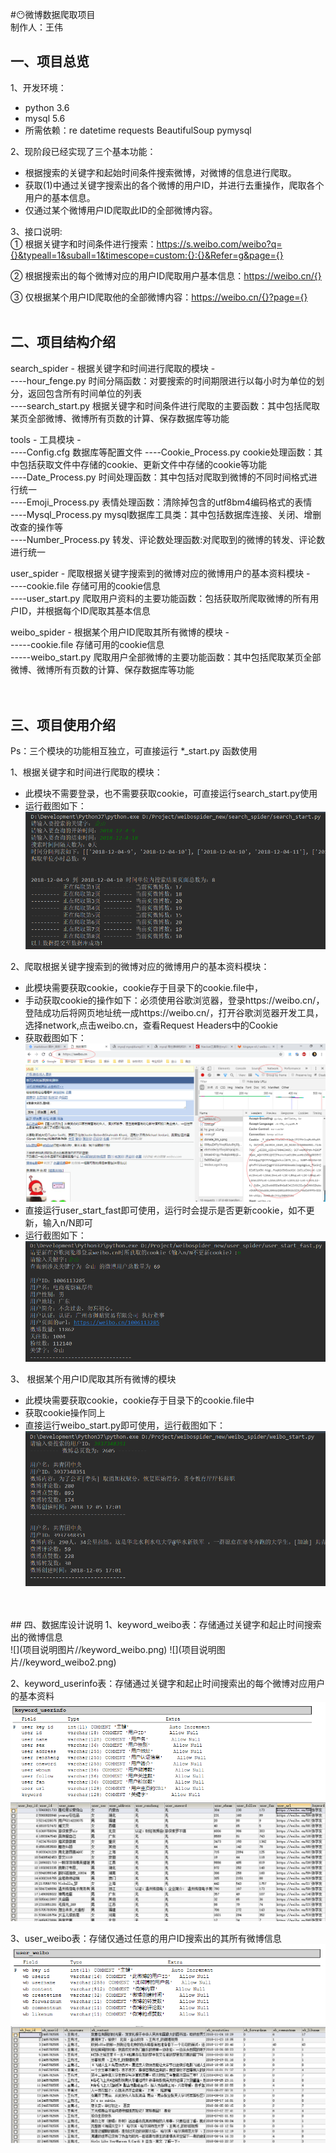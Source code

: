 #:no_mouth:微博数据爬取项目   
制作人：王伟
## 一、项目总览
1、开发环境：
- python 3.6
- mysql 5.6
- 所需依赖：re datetime requests BeautifulSoup pymysql

2、现阶段已经实现了三个基本功能：<br>
- 根据搜索的关键字和起始时间条件搜索微博，对微博的信息进行爬取。<br>
- 获取(1)中通过关键字搜索出的各个微博的用户ID，并进行去重操作，爬取各个用户的基本信息。<br>
- 仅通过某个微博用户ID爬取此ID的全部微博内容。<br>

3、接口说明: <br>
① 根据关键字和时间条件进行搜索：https://s.weibo.com/weibo?q={}&typeall=1&suball=1&timescope=custom:{}:{}&Refer=g&page={} <br>

② 根据搜索出的每个微博对应的用户ID爬取用户基本信息：https://weibo.cn/{}

③ 仅根据某个用户ID爬取他的全部微博内容：https://weibo.cn/{}?page={}
<br>
<br>
## 二、项目结构介绍
search_spider           - 根据关键字和时间进行爬取的模块 -<br>
----hour_fenge.py       时间分隔函数：对要搜索的时间期限进行以每小时为单位的划分，返回包含所有时间单位的列表<br>
----search_start.py     根据关键字和时间条件进行爬取的主要函数：其中包括爬取某页全部微博、微博所有页数的计算、保存数据库等功能<br>

tools                   - 工具模块 -<br>
----Config.cfg          数据库等配置文件
----Cookie_Process.py   cookie处理函数：其中包括获取文件中存储的cookie、更新文件中存储的cookie等功能<br>
----Date_Process.py     时间处理函数：其中包括对爬取到微博的不同时间格式进行统一 <br>
----Emoji_Process.py    表情处理函数：清除掉包含的utf8bm4编码格式的表情 <br>
----Mysql_Process.py    mysql数据库工具类：其中包括数据库连接、关闭、增删改查的操作等<br>
----Number_Process.py   转发、评论数处理函数:对爬取到的微博的转发、评论数进行统一<br>

user_spider             - 爬取根据关键字搜索到的微博对应的微博用户的基本资料模块 -<br>
----cookie.file         存储可用的cookie信息<br>
----user_start.py       爬取用户资料的主要功能函数：包括获取所爬取微博的所有用户ID，并根据每个ID爬取其基本信息<br>

weibo_spider            - 根据某个用户ID爬取其所有微博的模块 -<br>
-----cookie.file        存储可用的cookie信息                 
-----weibo_start.py     爬取用户全部微博的主要功能函数：其中包括爬取某页全部微博、微博所有页数的计算、保存数据库等功能<br>
<br>
<br>
## 三、项目使用介绍
Ps：三个模块的功能相互独立，可直接运行 *_start.py 函数使用<br>

1、根据关键字和时间进行爬取的模块：<br>
- 此模块不需要登录，也不需要获取cookie，可直接运行search_start.py使用<br>
- 运行截图如下：<br>
![](项目说明图片//search_spider.png)

2、爬取根据关键字搜索到的微博对应的微博用户的基本资料模块：<br>
- 此模块需要获取cookie，cookie存于目录下的cookie.file中，<br>
- 手动获取cookie的操作如下：必须使用谷歌浏览器，登录https://weibo.cn/，登陆成功后将网页地址统一成https://weibo.cn/，打开谷歌浏览器开发工具，选择network,点击weibo.cn，查看Request Headers中的Cookie
- 获取截图如下：<br>
![](项目说明图片//cookie.png)
- 直接运行user_start_fast即可使用，运行时会提示是否更新cookie，如不更新，输入n/N即可
- 运行截图如下：<br>
![](项目说明图片//user_spider.png)

3、 根据某个用户ID爬取其所有微博的模块<br>
- 此模块需要获取cookie，cookie存于目录下的cookie.file中<br>
- 获取cookie操作同上
- 直接运行weibo_start.py即可使用，运行截图如下：<br>
![](项目说明图片//weibo_spider.png)
<br>
<br>
## 四、数据库设计说明
1、keyword_weibo表：存储通过关键字和起止时间搜索出的微博信息<br>
![](项目说明图片//keyword_weibo.png)
![](项目说明图片//keyword_weibo2.png)

2、keyword_userinfo表：存储通过关键字和起止时间搜索出的每个微博对应用户的基本资料<br>
![](项目说明图片//keyword_userinfo.png)
![](项目说明图片//keyword_userinfo2.png)

3、user_weibo表：存储仅通过任意的用户ID搜索出的其所有微博信息<br>
![](项目说明图片//user_weibo.png)
![](项目说明图片//user_weibo2.png)




  


  

